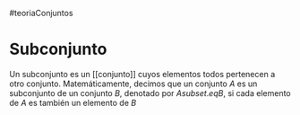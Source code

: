 #teoriaConjuntos
# Subconjunto

Un subconjunto es un [[conjunto]] cuyos elementos todos pertenecen a otro conjunto. Matemáticamente, decimos que un conjunto $A$ es un subconjunto de un conjunto $B$, denotado por $A subset.eq B$, si cada elemento de $A$ es también un elemento de $B$
